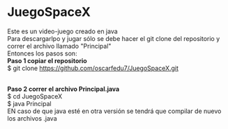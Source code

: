 # JuegoSpaceX
Este es un video-juego creado en java
<br>
Para descargarlpo y jugar sólo se debe hacer el git clone del repositorio y correr el archivo llamado "Principal"
<br>
Entonces los pasos son:
<br>
<strong>Paso 1 copiar el repositorio</strong>
<br>
$ git clone https://github.com/oscarfedu7/JuegoSpaceX.git

<br>
<strong>Paso 2 correr el archivo Principal.java</strong>
<br>
$ cd JuegoSpaceX <br>
$ java Principal

<br>
EN caso de que java esté en otra versión se tendrá que compilar de nuevo los archivos .java
